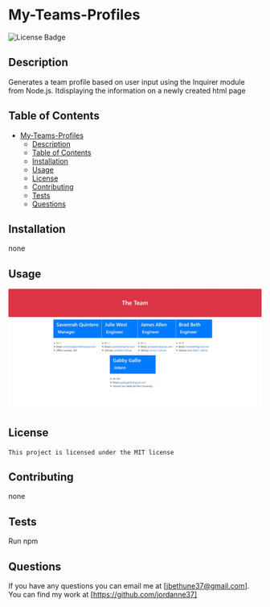# My-Teams-Profiles
![License Badge](https://shields.io/badge/license-MIT-green)
## Description
Generates a team profile based on user input using the Inquirer module from Node.js. Itdisplaying the information on a newly created html page
## Table of Contents
- [My-Teams-Profiles](#my-teams-profiles)
  - [Description](#description)
  - [Table of Contents](#table-of-contents)
  - [Installation](#installation)
  - [Usage](#usage)
  - [License](#license)
  - [Contributing](#contributing)
  - [Tests](#tests)
  - [Questions](#questions)

## Installation
none
## Usage
![Alt text](assets/the%20team.jpg)
## License
    This project is licensed under the MIT license
## Contributing
none
## Tests
Run npm
## Questions
If you have any questions you can email me at [jbethune37@gmail.com].
You can find my work at [https://github.com/jordanne37]

